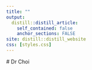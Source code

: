 ```yaml
---
title: ""
output:
  distill::distill_article:
    self_contained: false
    anchor_sections: FALSE
site: distill::distill_website
css: [styles.css]
---
```


<div class='index-title' style="">
# Dr Choi
</div>
